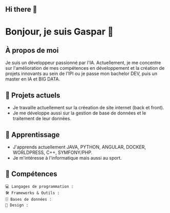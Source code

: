 ## Hi there 👋
<!--
**Sunder314/Sunder314** is a ✨ *special* ✨ repository because its `README.md` (this file) appears on your GitHub profile.

Here are some ideas to get you started:

- 🔭 I'm currently working on ...
- 🌱 I'm currently learning ...
- 👯 I'm looking to collaborate on ...
- 🤔 I'm looking for help with ...
- 💬 Ask me about ...
- 📫 How to reach me: ...
- 😄 Pronouns: ...
- ⚡ Fun fact: ...
-->

# Bonjour, je suis Gaspar 👋

## À propos de moi
Je suis un développeur passionné par l'IA. Actuellement, je me concentre sur l'amélioration de mes compétences en développement et la création de projets innovants au sein de l'IPI ou je passe mon bachelor DEV, puis un master en IA et BIG DATA.

## 🔭 Projets actuels
- Je travaille actuellement sur la créeation de site internet (back et front). 
- Je me développe aussi sur la gestion de base de données et le traitement de leur données.

## 🌱 Apprentissage
- J'apprends actuellement JAVA, PYTHON, ANGULAR, DOCKER, WORLDPRESS, C++, SYMFONY/PHP.
- Je m'intéresse à l'informatique mais aussi au sport.

## 💼 Compétences
```plaintext
💻 Langages de programmation : 
🛠️ Frameworks & Outils : 
🗄️ Bases de données : 
🎨 Design :
```
